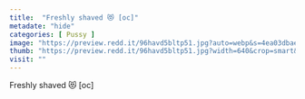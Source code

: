 ```yaml
---
title:  "Freshly shaved 😻 [oc]"
metadate: "hide"
categories: [ Pussy ]
image: "https://preview.redd.it/96havd5bltp51.jpg?auto=webp&s=4ea03dbaefeb610b54540098280859e1c1ab2835"
thumb: "https://preview.redd.it/96havd5bltp51.jpg?width=640&crop=smart&auto=webp&s=e8255b5d12254dd1534300eafc3a5d94ba65290e"
visit: ""
---
```

Freshly shaved 😻 [oc]

